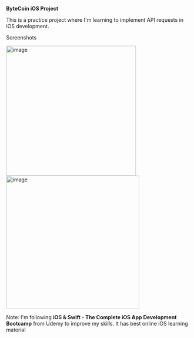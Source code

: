 **ByteCoin iOS Project**

This is a practice project where I'm learning to implement API requests in iOS development.

Screenshots


<img width="353" alt="image" src="https://github.com/phbgithub003/ByteCoin-iOS/assets/58509628/a44ab4a0-2df2-477d-a718-87e39c79ce05">

<img width="362" alt="image" src="https://github.com/phbgithub003/ByteCoin-iOS/assets/58509628/4dc40856-3509-4943-8100-a10bc54e8158">


Note: I'm following **iOS & Swift - The Complete iOS App Development Bootcamp** from Udemy to improve my skills. It has best online iOS learning material
